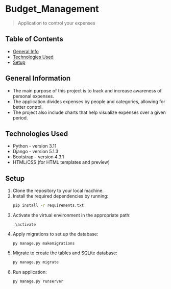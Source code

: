 # Budget_Management
> Application to control your expenses

## Table of Contents
* [General Info](#general-information)
* [Technologies Used](#technologies-used)
* [Setup](#setup)

## General Information
- The main purpose of this project is to track and increase awareness of personal expenses.
- The application divides expenses by people and categories, allowing for better control.
- The project also include charts that help visualize expenses over a given period.

## Technologies Used
- Python - version 3.11
- Django - version 5.1.3
- Bootstrap - version 4.3.1
- HTML/CSS (for HTML templates and preview)

## Setup
1. Clone the repository to your local machine.
2. Install the required dependencies by running:
   ```sh
   pip install -r requirements.txt
   ```
3. Activate the virtual environment in the appropriate path:
   ```
   .\activate
   ```
4. Apply migrations to set up the database:
   ```
   py manage.py makemigrations
   ```
5. Migrate to create the tables and SQLite database:
   ```sh
   py manage.py migrate
   ```
6. Run application:
   ```
   py manage.py runserver
   ```

